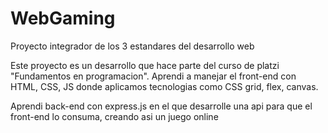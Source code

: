 # WebGaming
Proyecto integrador de los 3 estandares del desarrollo web

Este proyecto es un desarrollo que hace parte del curso de platzi "Fundamentos en programacion".
Aprendi a manejar el front-end con HTML, CSS, JS donde aplicamos tecnologias como CSS grid, flex, canvas.

Aprendi back-end con express.js en el que desarrolle una api para que el front-end lo consuma, creando asi un juego online
